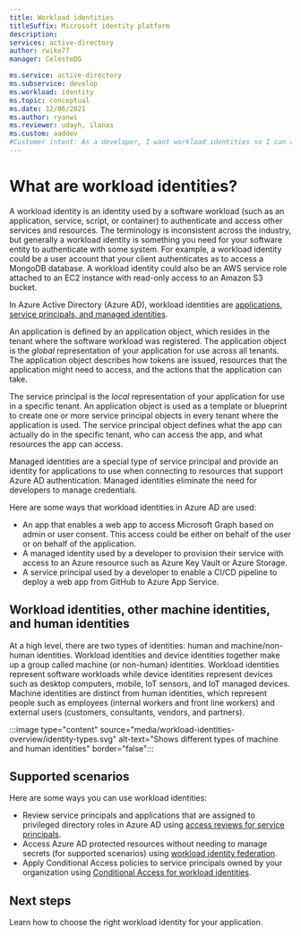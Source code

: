 ```yaml
---
title: Workload identities 
titleSuffix: Microsoft identity platform
description: 
services: active-directory
author: rwike77
manager: CelesteDG

ms.service: active-directory
ms.subservice: develop
ms.workload: identity
ms.topic: conceptual
ms.date: 12/06/2021
ms.author: ryanwi
ms.reviewer: udayh, ilanas
ms.custom: aaddev 
#Customer intent: As a developer, I want workload identities so I can authenticate with Azure AD and access Azure AD protected resources.
---
```


# What are workload identities?

A workload identity is an identity used by a software workload (such as an application, service, script, or container) to authenticate and access other services and resources. The terminology is inconsistent across the industry, but generally a workload identity is something you need for your software entity to authenticate with some system.  For example, a workload identity could be a user account that your client authenticates as to access a MongoDB database.  A workload identity could also be an AWS service role attached to an EC2 instance with read-only access to an Amazon S3 bucket.

In Azure Active Directory (Azure AD), workload identities are [applications, service principals, and managed identities](app-objects-and-service-principals.md).  

An application is defined by an application object, which resides in the tenant where the software workload was registered. The application object is the *global* representation of your application for use across all tenants. The application object describes how tokens are issued, resources that the application might need to access, and the actions that the application can take.

The service principal is the *local* representation of your application for use in a specific tenant. An application object is used as a template or blueprint to create one or more service principal objects in every tenant where the application is used.  The service principal object defines what the app can actually do in the specific tenant, who can access the app, and what resources the app can access.

Managed identities are a special type of service principal and provide an identity for applications to use when connecting to resources that support Azure AD authentication.  Managed identities eliminate the need for developers to manage credentials.

Here are some ways that workload identities in Azure AD are used:

- An app that enables a web app to access Microsoft Graph based on admin or user consent. This access could be either on behalf of the user or on behalf of the application.
- A managed identity used by a developer to provision their service with access to an Azure resource such as Azure Key Vault or Azure Storage.
- A service principal used by a developer to enable a CI/CD pipeline to deploy a web app from GitHub to Azure App Service.

## Workload identities, other machine identities, and human identities

At a high level, there are two types of identities: human and machine/non-human identities. Workload identities and device identities together make up a group called machine (or non-human) identities.  Workload identities represent software workloads while device identities represent devices such as desktop computers, mobile, IoT sensors, and IoT managed devices. Machine identities are distinct from human identities, which represent people such as employees (internal workers and front line workers) and external users (customers, consultants, vendors, and partners).  

:::image type="content" source="media/workload-identities-overview/identity-types.svg" alt-text="Shows different types of machine and human identities" border="false":::

## Supported scenarios

Here are some ways you can use workload identities:
- Review service principals and applications that are assigned to privileged directory roles in Azure AD using [access reviews for service principals](/azure/active-directory/privileged-identity-management/pim-create-azure-ad-roles-and-resource-roles-review).
- Access Azure AD protected resources without needing to manage secrets (for supported scenarios) using [workload identity federation](workload-identity-federation.md).
- Apply Conditional Access policies to service principals owned by your organization using [Conditional Access for workload identities](/azure/active-directory/conditional-access/workload-identity).

## Next steps
Learn how to choose the right workload identity for your application.